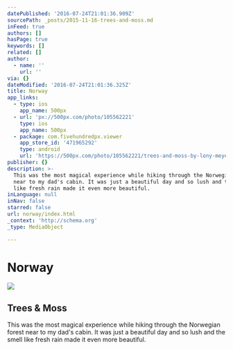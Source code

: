 ```yaml
---
datePublished: '2016-07-24T21:01:36.909Z'
sourcePath: _posts/2015-11-16-trees-and-moss.md
inFeed: true
authors: []
hasPage: true
keywords: []
related: []
author:
  - name: ''
    url: ''
via: {}
dateModified: '2016-07-24T21:01:36.325Z'
title: Norway
app_links:
  - type: ios
    app_name: 500px
  - url: 'px://500px.com/photo/105562221'
    type: ios
    app_name: 500px
  - package: com.fivehundredpx.viewer
    app_store_id: '471965292'
    type: android
    url: 'https://500px.com/photo/105562221/trees-and-moss-by-lony-meyer'
publisher: {}
description: >-
  This was the most magical experience while hiking through the Norwegian forest
  near to my dad's cabin. It was just a beautiful day and so lush and the smell
  like fresh rain made it even more beautiful.
inLanguage: null
inNav: false
starred: false
url: norway/index.html
_context: 'http://schema.org'
_type: MediaObject

---
```

# Norway

<article style=""><img src="https://s3-us-west-2.amazonaws.com/the-grid-img/p/7677b51757bece182b3a33e15158a939b9c7521b.jpg" /><h1>Trees &amp; Moss</h1></article>

This was the most magical experience while hiking through the Norwegian forest near to my dad's cabin. It was just a beautiful day and so lush and the smell like fresh rain made it even more beautiful.